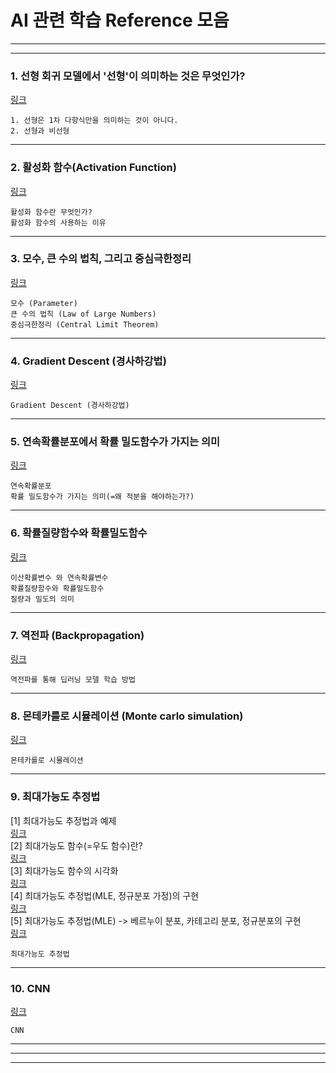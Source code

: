 # AI 관련 학습 Reference 모음
---
---

### 1. 선형 회귀 모델에서 '선형'이 의미하는 것은 무엇인가?   
[링크](https://brunch.co.kr/@gimmesilver/18)   
~~~
1. 선형은 1차 다항식만을 의미하는 것이 아니다.
2. 선형과 비선형
~~~

***

### 2. 활성화 함수(Activation Function)
[링크](https://m.blog.naver.com/worb1605/2211879498281)   
~~~
활성화 함수란 무엇인가?
활성화 함수의 사용하는 이유
~~~
 
***

### 3. 모수, 큰 수의 법칙, 그리고 중심극한정리
[링크](https://chukycheese.github.io/data%20science/parameter-clt/)   
~~~
모수 (Parameter)
큰 수의 법칙 (Law of Large Numbers)
중심극한정리 (Central Limit Theorem)
~~~
 
***

### 4. Gradient Descent (경사하강법)
[링크](https://angeloyeo.github.io/2020/08/16/gradient_descent.html)   
~~~
Gradient Descent (경사하강법)
~~~
 
***

### 5. 연속확률분포에서 확률 밀도함수가 가지는 의미
[링크](https://velog.io/@groovallstar/%ED%99%95%EB%A5%A0-%EB%B6%84%ED%8F%AC-%ED%95%A8%EC%88%98%EC%99%80-%ED%99%95%EB%A5%A0-%EB%B0%80%EB%8F%84-%ED%95%A8%EC%88%98%EC%9D%98-%EC%9D%98%EB%AF%B8)   
~~~
연속확률분포
확률 밀도함수가 가지는 의미(=왜 적분을 해야하는가?)
~~~
 
***

### 6. 확률질량함수와 확률밀도함수
[링크](https://bskyvision.com/387)   
~~~
이산확률변수 와 연속확률변수
확률질량함수와 확률밀도함수
질량과 밀도의 의미
~~~
 
***

### 7. 역전파 (Backpropagation)
[링크](https://bskyvision.com/718?category=635506)   
~~~
역전파를 통해 딥러닝 모델 학습 방법
~~~
 
***

### 8. 몬테카를로 시뮬레이션 (Monte carlo simulation)   
[링크](https://losskatsu.github.io/statistics/mc-simulation/#%EB%AA%AC%ED%85%8C%EC%B9%B4%EB%A5%BC%EB%A1%9C-%EC%8B%9C%EB%AE%AC%EB%A0%88%EC%9D%B4%EC%85%98monte-carlo-simulation-%EA%B8%B0%EC%B4%88)   
~~~
몬테카를로 시뮬레이션   
~~~
 
***

### 9. 최대가능도 추정법
   
[1] 최대가능도 추정법과 예제   
[링크](https://datascienceschool.net/02%20mathematics/09.02%20%EC%B5%9C%EB%8C%80%EA%B0%80%EB%8A%A5%EB%8F%84%20%EC%B6%94%EC%A0%95%EB%B2%95.html)   
[2] 최대가능도 함수(=우도 함수)란?   
[링크](https://m.blog.naver.com/mykepzzang/221568285099)     
[3] 최대가능도 함수의 시각화     
[링크](https://jjangjjong.tistory.com/41)   
[4] 최대가능도 추정법(MLE, 정규분포 가정)의 구현       
[링크](https://yamalab.tistory.com/94)   
[5] 최대가능도 추정법(MLE) -> 베르누이 분포, 카테고리 분포, 정규분포의 구현     
[링크](https://namyoungkim.github.io/statistics/2017/09/17/probability/)   
~~~
최대가능도 추정법
~~~
 
***

### 10. CNN
[링크](https://www.youtube.com/watch?v=8rrHTtUzyZA&feature=youtu.be)   
~~~
CNN  
~~~
 
***

---
---
